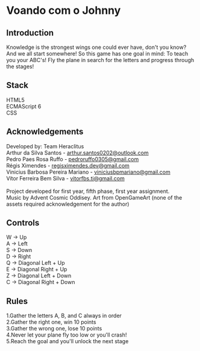 # Voando com o Johnny
## Introduction
Knowledge is the strongest wings one could ever have, don't you know? And we all start somewhere! So this game has one goal in mind: To teach you your ABC's! Fly the plane in search for the letters and progress through the stages!
## Stack
HTML5 <br>
ECMAScript 6 <br>
CSS <br>
## Acknowledgements
Developed by: Team Heraclitus <br>
Arthur da Silva Santos - arthur.santos0202@outlook.com <br>
Pedro Paes Rosa Ruffo - pedroruffo0305@gmail.com <br>
Régis Ximendes - regisximendes.dev@gmail.com <br>
Vinicius Barbosa Pereira Mariano - viniciusbpmariano@gmail.com <br>
Vítor Ferreira Bem Silva - vitorfbs.ti@gmail.com <br>
<br>
Project developed for first year, fifth phase, first year assignment.
<br>
Music by Advent Cosmic Oddisey.
Art from OpenGameArt (none of the assets required acknowledgement for the author)
<br>
## Controls
W -> Up <br>
A -> Left <br>
S -> Down <br>
D -> Right <br>
Q -> Diagonal Left + Up <br>
E -> Diagonal Right + Up <br>
Z -> Diagonal Left + Down <br>
C -> Diagonal Right + Down <br>
## Rules
1.Gather the letters A, B, and C always in order <br>
2.Gather the right one, win 10 points <br>
3.Gather the wrong one, lose 10 points <br>
4.Never let your plane fly too low or you'll crash! <br>
5.Reach the goal and you'll unlock the next stage <br>